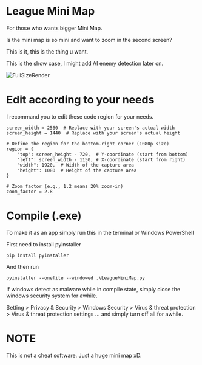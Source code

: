 # League Mini Map

For those who wants bigger Mini Map.

Is the mini map is so mini and want to zoom in the second screen?

This is it, this is the thing u want. 

This is the show case, I might add AI enemy detection later on. 

![FullSizeRender](https://github.com/user-attachments/assets/cd062e96-4812-4afd-bc21-987d615441e3)

# Edit according to your needs

I recommand you to edit these code region for your needs.

```
screen_width = 2560  # Replace with your screen's actual width
screen_height = 1440  # Replace with your screen's actual height

# Define the region for the bottom-right corner (1080p size)
region = {
    "top": screen_height - 720,  # Y-coordinate (start from bottom)
    "left": screen_width - 1150, # X-coordinate (start from right)
    "width": 1920,  # Width of the capture area
    "height": 1080  # Height of the capture area
}

# Zoom factor (e.g., 1.2 means 20% zoom-in)
zoom_factor = 2.8
```

# Compile (.exe)

To make it as an app simply run this in the terminal or Windows PowerShell

First need to install pyinstaller

```
pip install pyinstaller
```
And then run
```
pyinstaller --onefile --windowed .\LeagueMiniMap.py
```

If windows detect as malware while in compile state, simply close the windows security system for awhile. 

Setting > Privacy & Security > Windows Security > Virus & threat protection > Virus & threat protection settings ... and simply turn off all for awhile. 

# NOTE

This is not a cheat software. Just a huge mini map xD.

